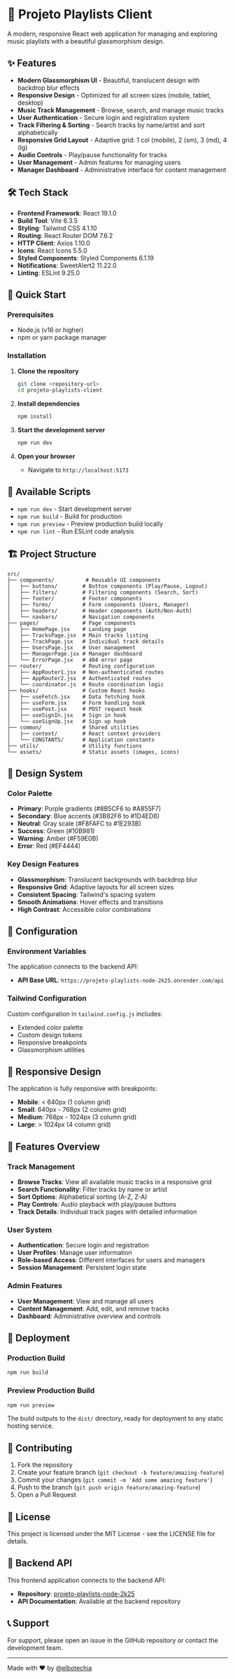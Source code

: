 # 🎵 Projeto Playlists Client

A modern, responsive React web application for managing and exploring music playlists with a beautiful glassmorphism design.

## ✨ Features

- **Modern Glassmorphism UI** - Beautiful, translucent design with backdrop blur effects
- **Responsive Design** - Optimized for all screen sizes (mobile, tablet, desktop)
- **Music Track Management** - Browse, search, and manage music tracks
- **User Authentication** - Secure login and registration system
- **Track Filtering & Sorting** - Search tracks by name/artist and sort alphabetically
- **Responsive Grid Layout** - Adaptive grid: 1 col (mobile), 2 (sm), 3 (md), 4 (lg)
- **Audio Controls** - Play/pause functionality for tracks
- **User Management** - Admin features for managing users
- **Manager Dashboard** - Administrative interface for content management

## 🛠️ Tech Stack

- **Frontend Framework**: React 19.1.0
- **Build Tool**: Vite 6.3.5
- **Styling**: Tailwind CSS 4.1.10
- **Routing**: React Router DOM 7.6.2
- **HTTP Client**: Axios 1.10.0
- **Icons**: React Icons 5.5.0
- **Styled Components**: Styled Components 6.1.19
- **Notifications**: SweetAlert2 11.22.0
- **Linting**: ESLint 9.25.0

## 🚀 Quick Start

### Prerequisites

- Node.js (v16 or higher)
- npm or yarn package manager

### Installation

1. **Clone the repository**
   ```bash
   git clone <repository-url>
   cd projeto-playlists-client
   ```

2. **Install dependencies**
   ```bash
   npm install
   ```

3. **Start the development server**
   ```bash
   npm run dev
   ```

4. **Open your browser**
   - Navigate to `http://localhost:5173`

## 📝 Available Scripts

- `npm run dev` - Start development server
- `npm run build` - Build for production
- `npm run preview` - Preview production build locally
- `npm run lint` - Run ESLint code analysis

## 🏗️ Project Structure

```
src/
├── components/          # Reusable UI components
│   ├── buttons/        # Button components (Play/Pause, Logout)
│   ├── filters/        # Filtering components (Search, Sort)
│   ├── footer/         # Footer components
│   ├── forms/          # Form components (Users, Manager)
│   ├── headers/        # Header components (Auth/Non-Auth)
│   └── navbars/        # Navigation components
├── pages/              # Page components
│   ├── HomePage.jsx    # Landing page
│   ├── TracksPage.jsx  # Main tracks listing
│   ├── TrackPage.jsx   # Individual track details
│   ├── UsersPage.jsx   # User management
│   ├── ManagerPage.jsx # Manager dashboard
│   └── ErrorPage.jsx   # 404 error page
├── router/             # Routing configuration
│   ├── AppRouter1.jsx  # Non-authenticated routes
│   ├── AppRouter2.jsx  # Authenticated routes
│   └── coordinator.js  # Route coordination logic
├── hooks/              # Custom React hooks
│   ├── useFetch.jsx    # Data fetching hook
│   ├── useForm.jsx     # Form handling hook
│   ├── usePost.jsx     # POST request hook
│   ├── useSignIn.jsx   # Sign in hook
│   └── useSignUp.jsx   # Sign up hook
├── common/             # Shared utilities
│   ├── context/        # React context providers
│   └── CONSTANTS/      # Application constants
├── utils/              # Utility functions
└── assets/             # Static assets (images, icons)
```

## 🎨 Design System

### Color Palette
- **Primary**: Purple gradients (#8B5CF6 to #A855F7)
- **Secondary**: Blue accents (#3B82F6 to #1D4ED8)
- **Neutral**: Gray scale (#F8FAFC to #1E293B)
- **Success**: Green (#10B981)
- **Warning**: Amber (#F59E0B)
- **Error**: Red (#EF4444)

### Key Design Features
- **Glassmorphism**: Translucent backgrounds with backdrop blur
- **Responsive Grid**: Adaptive layouts for all screen sizes
- **Consistent Spacing**: Tailwind's spacing system
- **Smooth Animations**: Hover effects and transitions
- **High Contrast**: Accessible color combinations

## 🔧 Configuration

### Environment Variables
The application connects to the backend API:
- **API Base URL**: `https://projeto-playlists-node-2k25.onrender.com/api`

### Tailwind Configuration
Custom configuration in `tailwind.config.js` includes:
- Extended color palette
- Custom design tokens
- Responsive breakpoints
- Glassmorphism utilities

## 📱 Responsive Design

The application is fully responsive with breakpoints:
- **Mobile**: < 640px (1 column grid)
- **Small**: 640px - 768px (2 column grid)
- **Medium**: 768px - 1024px (3 column grid)
- **Large**: > 1024px (4 column grid)

## 🎵 Features Overview

### Track Management
- **Browse Tracks**: View all available music tracks in a responsive grid
- **Search Functionality**: Filter tracks by name or artist
- **Sort Options**: Alphabetical sorting (A-Z, Z-A)
- **Play Controls**: Audio playback with play/pause buttons
- **Track Details**: Individual track pages with detailed information

### User System
- **Authentication**: Secure login and registration
- **User Profiles**: Manage user information
- **Role-based Access**: Different interfaces for users and managers
- **Session Management**: Persistent login state

### Admin Features
- **User Management**: View and manage all users
- **Content Management**: Add, edit, and remove tracks
- **Dashboard**: Administrative overview and controls

## 🚀 Deployment

### Production Build
```bash
npm run build
```

### Preview Production Build
```bash
npm run preview
```

The build outputs to the `dist/` directory, ready for deployment to any static hosting service.

## 🤝 Contributing

1. Fork the repository
2. Create your feature branch (`git checkout -b feature/amazing-feature`)
3. Commit your changes (`git commit -m 'Add some amazing feature'`)
4. Push to the branch (`git push origin feature/amazing-feature`)
5. Open a Pull Request

## 📄 License

This project is licensed under the MIT License - see the LICENSE file for details.

## 🔗 Backend API

This frontend application connects to the backend API:
- **Repository**: [projeto-playlists-node-2k25](https://github.com/elbotechia/projeto-playlists-node)
- **API Documentation**: Available at the backend repository

## 📞 Support

For support, please open an issue in the GitHub repository or contact the development team.

---

Made with ❤️ by <a href="https://github.com/elbotechia" target="_blank">@elbotechia</a>